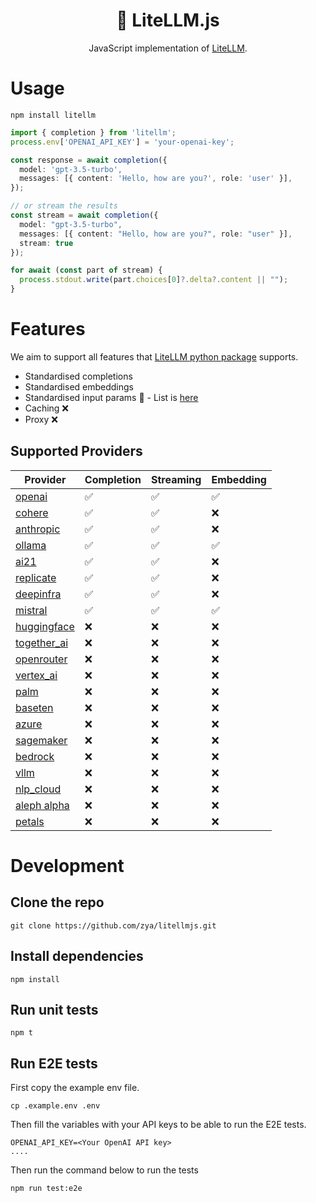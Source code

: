 <h1 align="center">
  🚅 LiteLLM.js
</h1>
<p align="center">
    <p align="center">JavaScript implementation of <a href="https://github.com/BerriAI/litellm">LiteLLM</a>. </p>
</p>

# Usage

```
npm install litellm
```

```ts
import { completion } from 'litellm';
process.env['OPENAI_API_KEY'] = 'your-openai-key';

const response = await completion({
  model: 'gpt-3.5-turbo',
  messages: [{ content: 'Hello, how are you?', role: 'user' }],
});

// or stream the results
const stream = await completion({
  model: "gpt-3.5-turbo",
  messages: [{ content: "Hello, how are you?", role: "user" }],
  stream: true
});

for await (const part of stream) {
  process.stdout.write(part.choices[0]?.delta?.content || "");
}
```

# Features
We aim to support all features that [LiteLLM python package](https://github.com/BerriAI/litellm) supports.

* Standardised completions
* Standardised embeddings
* Standardised input params 🚧 - List is [here](/docs/input-params.md)
* Caching ❌
* Proxy ❌

## Supported Providers
| Provider | Completion | Streaming | Embedding
| ------------- | ------------- | ------------- | ------------- |
| [openai](https://docs.litellm.ai/docs/providers/openai)  | ✅ | ✅  | ✅ |
| [cohere](https://docs.litellm.ai/docs/providers/cohere)  | ✅  | ✅  | ❌ |
| [anthropic](https://docs.litellm.ai/docs/providers/anthropic)  | ✅ | ✅ | ❌ |
| [ollama](https://docs.litellm.ai/docs/providers/ollama)  | ✅ | ✅ | ✅ |
| [ai21](https://docs.litellm.ai/docs/providers/ai21)  | ✅ | ✅ | ❌ |
| [replicate](https://docs.litellm.ai/docs/providers/replicate)  | ✅ | ✅ | ❌ |
| [deepinfra](https://docs.litellm.ai/docs/providers/deepinfra)  | ✅ | ✅ | ❌ |
| [mistral](https://docs.litellm.ai/docs/providers/mistral)  | ✅ | ✅ | ✅ |
| [huggingface](https://docs.litellm.ai/docs/providers/huggingface)  | ❌ | ❌ | ❌ |
| [together_ai](https://docs.litellm.ai/docs/providers/togetherai)  | ❌ | ❌ | ❌ |
| [openrouter](https://docs.litellm.ai/docs/providers/openrouter)  | ❌ | ❌ | ❌ |
| [vertex_ai](https://docs.litellm.ai/docs/providers/vertex)  | ❌ | ❌ | ❌ |
| [palm](https://docs.litellm.ai/docs/providers/palm)  | ❌ | ❌ | ❌ |
| [baseten](https://docs.litellm.ai/docs/providers/baseten)  | ❌ | ❌ | ❌ |
| [azure](https://docs.litellm.ai/docs/providers/azure)  | ❌ | ❌ | ❌ |
| [sagemaker](https://docs.litellm.ai/docs/providers/aws_sagemaker)  | ❌ | ❌ | ❌ |
| [bedrock](https://docs.litellm.ai/docs/providers/bedrock)  | ❌ | ❌ | ❌ |
| [vllm](https://docs.litellm.ai/docs/providers/vllm)  | ❌ | ❌ | ❌ |
| [nlp_cloud](https://docs.litellm.ai/docs/providers/nlp_cloud)  | ❌ | ❌ | ❌ |
| [aleph alpha](https://docs.litellm.ai/docs/providers/aleph_alpha)  | ❌ | ❌ | ❌ |
| [petals](https://docs.litellm.ai/docs/providers/petals)  | ❌ | ❌ | ❌ |

# Development

## Clone the repo
```
git clone https://github.com/zya/litellmjs.git
```

## Install dependencies
```
npm install
```

## Run unit tests
```
npm t
```

## Run E2E tests
First copy the example env file.

```
cp .example.env .env
```

Then fill the variables with your API keys to be able to run the E2E tests.

```
OPENAI_API_KEY=<Your OpenAI API key>
....
```

Then run the command below to run the tests
```
npm run test:e2e
```